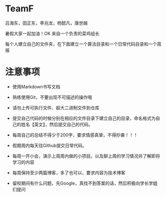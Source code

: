 # TeamF
吕海东，田正东，李兆龙，杨懿凡，唐世越

暑假大家一起加油！OK
来自一个负责的菜鸡组长

每个人建立自己的文件夹，在下面建立一个算法目录和一个日常代码目录和一个周报

# 注意事项
- 使用Markdown书写文档
- 熟练使用Git，不要出现不可描述的操作哦
- 请勿上传可执行文件、超大二进制文件到仓库
- 提交自己代码的时候分别在相应的文件目录下建立自己的目录，命名格式为自己的姓名【英文】，然后提交自己的代码。
- 每周自己的总结不得少于200字，要求情感真挚，不得抄袭！！！
- 假期周内每天往Github提交日常代码。
- 每周一开小会，演示上周周内做的小项目。以及聊上周的学习情况并了解即将学习的内容

- 每周保持至少两篇博客，多了也可以，要求内容为技术博客
- 留校期间有什么问题，先Google，真找不到答案的话，然后积极向学长学姐们提问
